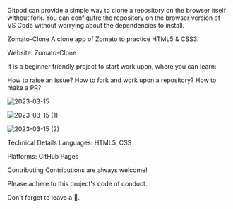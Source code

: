 
Gitpod can provide a simple way to clone a repository on the browser itself without fork. You can configufre the repository on the browser version of VS Code without worrying about the dependencies to install.

Zomato-Clone
A clone app of Zomato to practice HTML5 & CSS3.

Website: Zomato-Clone

It is a beginner friendly project to start work upon, where you can learn:

How to raise an issue?
How to fork and work upon a repository?
How to make a PR?


![2023-03-15](https://user-images.githubusercontent.com/127509559/225132421-9e08a1e3-1b01-491a-abf9-e8c10f96769b.png)

![2023-03-15 (1)](https://user-images.githubusercontent.com/127509559/225132484-a0bba9ea-037d-484b-b4eb-327fa44be449.png)

![2023-03-15 (2)](https://user-images.githubusercontent.com/127509559/225132512-c2c3e08f-6902-403f-9de6-78e518658863.png)

Technical Details
Languages: HTML5, CSS 

Platforms: GitHub Pages

Contributing
Contributions are always welcome!

Please adhere to this project's code of conduct.

Don't forget to leave a 🌟.
